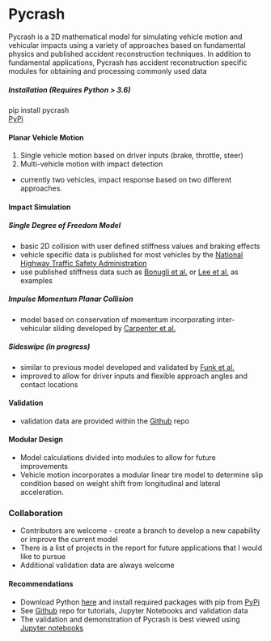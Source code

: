 Pycrash
=

Pycrash is a 2D mathematical model for simulating vehicle motion and vehicular impacts using a variety of 
approaches based on fundamental physics and published accident reconstruction techniques.  In addition to fundamental 
applications, Pycrash has accident reconstruction specific modules for obtaining and processing commonly used data

##### Installation (Requires Python > 3.6)
pip install pycrash   
[PyPi](https://pypi.org/project/pycrash/)

#### Planar Vehicle Motion
1. Single vehicle motion based on driver inputs (brake, throttle, steer)
2. Multi-vehicle motion with impact detection
  - currently two vehicles, impact response based on two different approaches.

#### Impact Simulation
##### Single Degree of Freedom Model
  - basic 2D collision with user defined stiffness values and braking effects
  - vehicle specific data is published for most vehicles by the [National Highway Traffic Safety Administration](https://www-nrd.nhtsa.dot.gov/database/veh/veh.htm)
  - use published stiffness data such as [Bonugli et al.](https://www.sae.org/publications/technical-papers/content/2017-01-1417/) or [Lee et al.](https://www.sae.org/publications/technical-papers/content/2014-01-0351/) as examples  
##### Impulse Momentum Planar Collision  
 - model based on conservation of momentum incorporating inter-vehicular sliding developed by [Carpenter et al.](https://www.sae.org/publications/technical-papers/content/2019-01-0422/)  
##### Sideswipe (*in progress*)  
   - similar to previous model developed and validated by [Funk et al.](https://www.sae.org/publications/technical-papers/content/2004-01-1185/)
   - improved to allow for driver inputs and flexible approach angles and contact locations

#### Validation
  - validation data are provided within the [Github](https://github.com/joe-cormier/pycrash) repo

#### Modular Design
  - Model calculations divided into modules to allow for future improvements
  - Vehicle motion incorporates a modular linear tire model to determine slip condition based on weight shift from longitudinal and lateral acceleration. 

### Collaboration  
  - Contributors are welcome - create a branch to develop a new capability or improve the current model
  - There is a list of projects in the report for future applications that I would like to pursue 
  - Additional validation data are always welcome

#### Recommendations
- Download Python [here](https://www.python.org/) and install required packages with pip from [PyPi](https://pypi.org/) 
- See [Github](https://github.com/joe-cormier/pycrash) repo for tutorials, Jupyter Notebooks and validation data
- The validation and demonstration of Pycrash is best viewed using [Jupyter notebooks](https://jupyter.org/)
